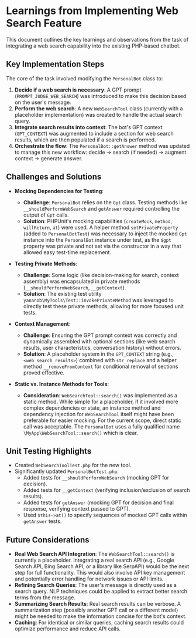 # Learnings from Implementing Web Search Feature

This document outlines the key learnings and observations from the task of integrating a web search capability into the existing PHP-based chatbot.

## Key Implementation Steps

The core of the task involved modifying the `PersonalBot` class to:
1.  **Decide if a web search is necessary**: A GPT prompt (`PROMPT_JUDGE_WEB_SEARCH`) was introduced to make this decision based on the user's message.
2.  **Perform the web search**: A new `WebSearchTool` class (currently with a placeholder implementation) was created to handle the actual search query.
3.  **Integrate search results into context**: The bot's GPT context (`GPT_CONTEXT`) was augmented to include a section for web search results, which are then populated if a search is performed.
4.  **Orchestrate the flow**: The `PersonalBot::getAnswer` method was updated to manage this new workflow: decide -> search (if needed) -> augment context -> generate answer.

## Challenges and Solutions

*   **Mocking Dependencies for Testing**:
    *   **Challenge**: `PersonalBot` relies on the `Gpt` class. Testing methods like `__shouldPerformWebSearch` and `getAnswer` required controlling the output of `Gpt` calls.
    *   **Solution**: PHPUnit's mocking capabilities (`createMock`, `method`, `willReturn`, `at`) were used. A helper method `setPrivateProperty` (added to `PersonalBotTest`) was necessary to inject the mocked `Gpt` instance into the `PersonalBot` instance under test, as the `$gpt` property was private and not set via the constructor in a way that allowed easy test-time replacement.

*   **Testing Private Methods**:
    *   **Challenge**: Some logic (like decision-making for search, context assembly) was encapsulated in private methods (`__shouldPerformWebSearch`, `__getContext`).
    *   **Solution**: The existing test utility `yananob\MyTools\Test::invokePrivateMethod` was leveraged to directly test these private methods, allowing for more focused unit tests.

*   **Context Management**:
    *   **Challenge**: Ensuring the GPT prompt context was correctly and dynamically assembled with optional sections (like web search results, user characteristics, conversation history) without errors.
    *   **Solution**: A placeholder system in the `GPT_CONTEXT` string (e.g., `<web_search_results>`) combined with `str_replace` and a helper method `__removeFromContext` for conditional removal of sections proved effective.

*   **Static vs. Instance Methods for Tools**:
    *   **Consideration**: `WebSearchTool::search()` was implemented as a static method. While simple for a placeholder, if it involved more complex dependencies or state, an instance method and dependency injection for `WebSearchTool` itself might have been preferable for easier mocking. For the current scope, direct static call was acceptable. The `PersonalBot` uses a fully qualified name `\MyApp\WebSearchTool::search()` which is clear.

## Unit Testing Highlights

*   Created `WebSearchToolTest.php` for the new tool.
*   Significantly updated `PersonalBotTest.php`:
    *   Added tests for `__shouldPerformWebSearch` (mocking GPT for decision).
    *   Added tests for `__getContext` (verifying inclusion/exclusion of search results).
    *   Added tests for `getAnswer` (mocking GPT for decision and final response, verifying context passed to GPT).
    *   Used `$this->at()` to specify sequences of mocked GPT calls within `getAnswer` tests.

## Future Considerations

*   **Real Web Search API Integration**: The `WebSearchTool::search()` is currently a placeholder. Integrating a real search API (e.g., Google Search API, Bing Search API, or a library like SerpAPI) would be the next step for full functionality. This would also involve API key management and potentially error handling for network issues or API limits.
*   **Refining Search Queries**: The user's message is directly used as a search query. NLP techniques could be applied to extract better search terms from the message.
*   **Summarizing Search Results**: Real search results can be verbose. A summarization step (possibly another GPT call or a different model) might be needed to make the information concise for the bot's context.
*   **Caching**: For identical or similar queries, caching search results could optimize performance and reduce API calls.
